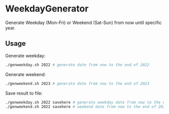 # WeekdayGenerator

Generate Weekday (Mon-Fri) or Weekend (Sat-Sun) from now until specific year.

## Usage

Generate weekday:

```bash
./genweekday.sh 2022 # generate date from now to the end of 2022
```

Generate weekend:

```bash
./genweekend.sh 2023 # generate date from now to the end of 2023
```

Save result to file:

```bash
./genweekday.sh 2022 savehere # generate weekday date from now to the end of 2022 and save it to savehere
./genweekend.sh 2022 savehere # weekend date from now to the end of 2022 and save it to savehere
```